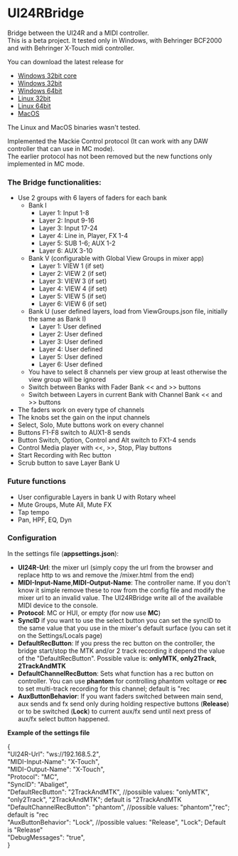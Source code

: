 # UI24RBridge
Bridge between the UI24R and a MIDI controller.\
This is a beta project. It tested only in Windows, with Behringer BCF2000 and with Behringer X-Touch midi controller.

You can download the latest release for
- [Windows 32bit core](https://github.com/MatthewInch/UI24RBridge/blob/master/UI24RBridgeTest/Publish/win-x86-core.rar)
- [Windows 32bit](https://github.com/MatthewInch/UI24RBridge/blob/master/UI24RBridgeTest/Publish/win-x86.rar)
- [Windows 64bit](https://github.com/MatthewInch/UI24RBridge/blob/master/UI24RBridgeTest/Publish/win-x64.rar)
- [Linux 32bit](https://github.com/MatthewInch/UI24RBridge/blob/master/UI24RBridgeTest/Publish/linux-x86.rar)
- [Linux 64bit](https://github.com/MatthewInch/UI24RBridge/blob/master/UI24RBridgeTest/Publish/linux-x64.rar)
- [MacOS](https://github.com/MatthewInch/UI24RBridge/blob/master/UI24RBridgeTest/Publish/MacOS.rar)

The Linux and MacOS binaries wasn't tested.

Implemented the Mackie Control protocol (It can work with any DAW controller that can use in MC mode).\
The earlier protocol has not been removed but the new functions only implemented in MC mode.



### The Bridge functionalities:
 - Use 2 groups with 6 layers of faders for each bank
	- Bank I
		- Layer 1: Input 1-8
		- Layer 2: Input 9-16
		- Layer 3: Input 17-24
		- Layer 4: Line in, Player, FX 1-4
		- Layer 5: SUB 1-6; AUX 1-2
		- Layer 6: AUX 3-10
	- Bank V (configurable with Global View Groups in mixer app)
		- Layer 1: VIEW 1 (if set)
		- Layer 2: VIEW 2 (if set)
		- Layer 3: VIEW 3 (if set)
		- Layer 4: VIEW 4 (if set)
		- Layer 5: VIEW 5 (if set)
		- Layer 6: VIEW 6 (if set)
	- Bank U (user defined layers, load from ViewGroups.json file, initially the same as Bank I)
		- Layer 1: User defined
		- Layer 2: User defined
		- Layer 3: User defined
		- Layer 4: User defined
		- Layer 5: User defined
		- Layer 6: User defined
	- You have to select 8 channels per view group at least otherwise the view group will be ignored
	- Switch between Banks with Fader Bank << and >> buttons
	- Switch between Layers in current Bank with Channel Bank << and >> buttons
 - The faders work on every type of channels
 - The knobs set the gain on the input channels
 - Select, Solo, Mute buttons work on every channel
 - Buttons F1-F8 switch to AUX1-8 sends
 - Button Switch, Option, Control and Alt switch to FX1-4 sends
 - Control Media player with <<, >>, Stop, Play buttons
 - Start Recording with Rec button
 - Scrub button to save Layer Bank U

### Future functions
 - User configurable Layers in bank U with Rotary wheel
 - Mute Groups, Mute All, Mute FX
 - Tap tempo
 - Pan, HPF, EQ, Dyn


### Configuration
In the settings file (**appsettings.json**):
- **UI24R-Url**: the mixer url (simply copy the url from the browser and replace http to ws and remove the /mixer.html from the end)
- **MIDI-Input-Name**,**MIDI-Output-Name**: The controller name. If you don't know it simple remove these to row from the config file and modify the mixer url to an invalid value. The UI24RBridge write all of the available MIDI device to the console.
- **Protocol**: MC or HUI, or empty (for now use **MC**)
- **SyncID** if you want to use the select button you can set the syncID to the same value that you use in the mixer's default surface (you can set it on the Settings/Locals page)
 - **DefaultRecButton**: If you press the rec button on the controller, the bridge start/stop the MTK and/or 2 track recording it depend the value of the "DefaultRecButton". Possible value is: **onlyMTK**, **only2Track**, **2TrackAndMTK**
 - **DefaultChannelRecButton**: Sets what function has a rec button on controller. You can use **phantom** for controlling phantom voltage or **rec** to set multi-track recording for this channel; default is "rec
 - **AuxButtonBehavior**: If you want faders switched between main send, aux sends and fx send only during holding respective buttons (**Release**) or to be switched (**Lock**) to current aux/fx send until next press of aux/fx select button happened.


**Example of the settings file**

{\
    "UI24R-Url": "ws://192.168.5.2",\
    "MIDI-Input-Name": "X-Touch",\
    "MIDI-Output-Name": "X-Touch",\
    "Protocol": "MC",\
    "SyncID": "Abaliget",\
    "DefaultRecButton": "2TrackAndMTK", //possible values: "onlyMTK", "only2Track", "2TrackAndMTK"; default is "2TrackAndMTK\
    "DefaultChannelRecButton": "phantom", //possible values: "phantom","rec"; default is "rec\
    "AuxButtonBehavior": "Lock", //possible values: "Release", "Lock"; Default is "Release"\
    "DebugMessages": "true",\
}
